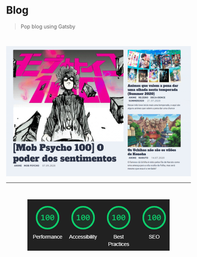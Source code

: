 # Blog

> Pop blog using Gatsby

<br />
<p align="center"><img src=".github/page.gif?raw=true"/></p>

---

<br />
<p align="center"><img src=".github/audits.png?raw=true"/></p>
